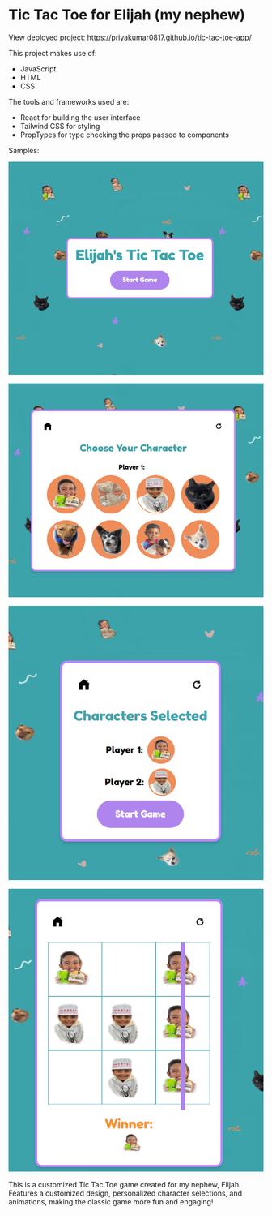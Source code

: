 # Tic Tac Toe for Elijah (my nephew)   

View deployed project: https://priyakumar0817.github.io/tic-tac-toe-app/

This project makes use of:
- JavaScript
- HTML
- CSS

The tools and frameworks used are:
- React for building the user interface
- Tailwind CSS for styling
- PropTypes for type checking the props passed to components

Samples:  

![alt text](sample4.png)

![alt text](sample1.png)

![alt text](sample2.png)

![alt text](sample3.png)

This is a customized Tic Tac Toe game created for my nephew, Elijah. Features a customized design, personalized character selections, and animations, making the classic game more fun and engaging!